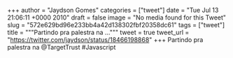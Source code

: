 
+++
author = "Jaydson Gomes"
categories = ["tweet"]
date = "Tue Jul 13 21:06:11 +0000 2010"
draft = false
image = "No media found for this Tweet"
slug = "572e629bd96e233bb4a42d138302fbf20358dc61"
tags = ["tweet"]
title = """Partindo pra palestra na ..."""
tweet = true
tweet_url = "https://twitter.com/jaydson/status/18466198868"
+++
Partindo pra palestra na @TargetTrust #Javascript
